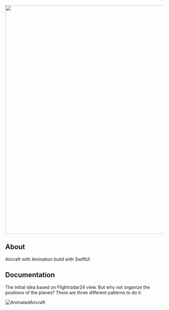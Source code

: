 <p align="center">
      <img src="https://i.ibb.co/R6KJKhf/Animated-Aircraft-Logo.png" width="726">
</p>

## About

Aircraft with Amination build with SwiftUI

## Documentation

The initial idea based on Flightradar24 view. But why not organize the positions of the planes? There are three different patterns to do it.


![AnimatedAircraft](https://github.com/EKukarskiy/AnimatedAircraft/assets/145828981/05bcb0ce-9874-40a1-b52f-b21eac606e4b)

